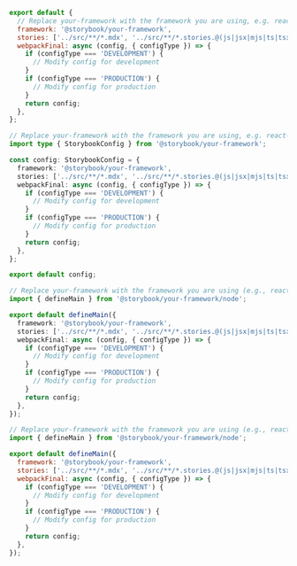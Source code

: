 ```js filename=".storybook/main.js" renderer="common" language="js" tabTitle="CSF 3"
export default {
  // Replace your-framework with the framework you are using, e.g. react-webpack5, nextjs, angular, etc.
  framework: '@storybook/your-framework',
  stories: ['../src/**/*.mdx', '../src/**/*.stories.@(js|jsx|mjs|ts|tsx)'],
  webpackFinal: async (config, { configType }) => {
    if (configType === 'DEVELOPMENT') {
      // Modify config for development
    }
    if (configType === 'PRODUCTION') {
      // Modify config for production
    }
    return config;
  },
};
```

```ts filename=".storybook/main.ts" renderer="common" language="ts" tabTitle="CSF 3"
// Replace your-framework with the framework you are using, e.g. react-webpack5, nextjs, angular, etc.
import type { StorybookConfig } from '@storybook/your-framework';

const config: StorybookConfig = {
  framework: '@storybook/your-framework',
  stories: ['../src/**/*.mdx', '../src/**/*.stories.@(js|jsx|mjs|ts|tsx)'],
  webpackFinal: async (config, { configType }) => {
    if (configType === 'DEVELOPMENT') {
      // Modify config for development
    }
    if (configType === 'PRODUCTION') {
      // Modify config for production
    }
    return config;
  },
};

export default config;
```

```ts filename=".storybook/main.ts" renderer="react" language="ts" tabTitle="CSF Next 🧪"
// Replace your-framework with the framework you are using (e.g., react-vite, nextjs, nextjs-vite)
import { defineMain } from '@storybook/your-framework/node';

export default defineMain({
  framework: '@storybook/your-framework',
  stories: ['../src/**/*.mdx', '../src/**/*.stories.@(js|jsx|mjs|ts|tsx)'],
  webpackFinal: async (config, { configType }) => {
    if (configType === 'DEVELOPMENT') {
      // Modify config for development
    }
    if (configType === 'PRODUCTION') {
      // Modify config for production
    }
    return config;
  },
});
```

<!-- JS snippets still needed while providing both CSF 3 & Next -->

```js filename=".storybook/main.js" renderer="react" language="js" tabTitle="CSF Next 🧪"
// Replace your-framework with the framework you are using (e.g., react-vite, nextjs, nextjs-vite)
import { defineMain } from '@storybook/your-framework/node';

export default defineMain({
  framework: '@storybook/your-framework',
  stories: ['../src/**/*.mdx', '../src/**/*.stories.@(js|jsx|mjs|ts|tsx)'],
  webpackFinal: async (config, { configType }) => {
    if (configType === 'DEVELOPMENT') {
      // Modify config for development
    }
    if (configType === 'PRODUCTION') {
      // Modify config for production
    }
    return config;
  },
});
```
